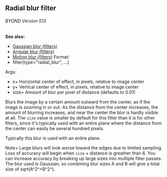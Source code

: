 ## Radial blur filter 
###### BYOND Version 513
**See also:**
+   [Gaussian blur (filters)](/ref/%7Bnotes%7D/filters/blur.md) 
+   [Angular blur (filters)](/ref/%7Bnotes%7D/filters/angular_blur.md) 
+   [Motion blur (filters)](/ref/%7Bnotes%7D/filters/motion_blur.md) <!-- -->
Format:
+   filter(type=\"radial_blur\", \...)
<!-- -->
Args:
+   x+ Horizontal center of effect, in pixels, relative to image center
+   y+ Vertical center of effect, in pixels, relative to image center
+   size+ Amount of blur per pixel of distance (defaults to 0.01)


Blurs the image by a certain amount outward from the center, as
if the image is zooming in or out. As the distance from the center
increases, the amount of blurring increases, and near the center the
blur is hardly visible at all. The `size` value is smaller by default
for this filter than it is for other filters, since it\'s typically used
with an entire plane where the distance from the center can easily be
several hundred pixels. 

Typically this blur is used with an
entire plane. 

Note+ Large blurs will look worse toward the
edges due to limited sampling. Loss of accuracy will begin when `size` ×
distance is greather than 6. You can increase accuracy by breaking up
large sizes into multiple filter passes. The blur used is Gaussian, so
combining blur sizes A and B will give a total size of sqrt(A^2^+B^2^).